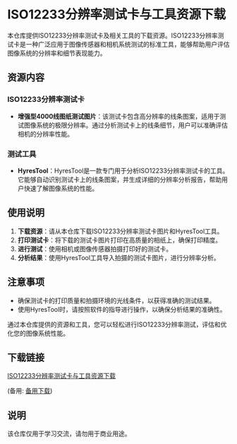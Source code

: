 # ISO12233分辨率测试卡与工具资源下载

本仓库提供ISO12233分辨率测试卡及相关工具的下载资源。ISO12233分辨率测试卡是一种广泛应用于图像传感器和相机系统测试的标准工具，能够帮助用户评估图像系统的分辨率和细节表现能力。

## 资源内容

### ISO12233分辨率测试卡
- **增强型4000线图纸测试图片**：该测试卡包含高分辨率的线条图案，适用于测试图像系统的极限分辨率。通过分析测试卡上的线条细节，用户可以准确评估相机的分辨率性能。

### 测试工具
- **HyresTool**：HyresTool是一款专门用于分析ISO12233分辨率测试卡的工具。它能够自动识别测试卡上的线条图案，并生成详细的分辨率分析报告，帮助用户快速了解图像系统的性能。

## 使用说明
1. **下载资源**：请从本仓库下载ISO12233分辨率测试卡图片和HyresTool工具。
2. **打印测试卡**：将下载的测试卡图片打印在高质量的相纸上，确保打印精度。
3. **进行测试**：使用相机或图像传感器拍摄打印好的测试卡。
4. **分析结果**：使用HyresTool工具导入拍摄的测试卡图片，进行分辨率分析。

## 注意事项
- 确保测试卡的打印质量和拍摄环境的光线条件，以获得准确的测试结果。
- 使用HyresTool时，请按照软件的指导进行操作，以确保分析结果的准确性。

通过本仓库提供的资源和工具，您可以轻松进行ISO12233分辨率测试，评估和优化您的图像系统性能。

## 下载链接
[ISO12233分辨率测试卡与工具资源下载](https://pan.quark.cn/s/c203a92bdfea) 

(备用: [备用下载](https://pan.baidu.com/s/1ZOo0VbpMsXb5-DC0nv__VA?pwd=1234))

## 说明

该仓库仅用于学习交流，请勿用于商业用途。
